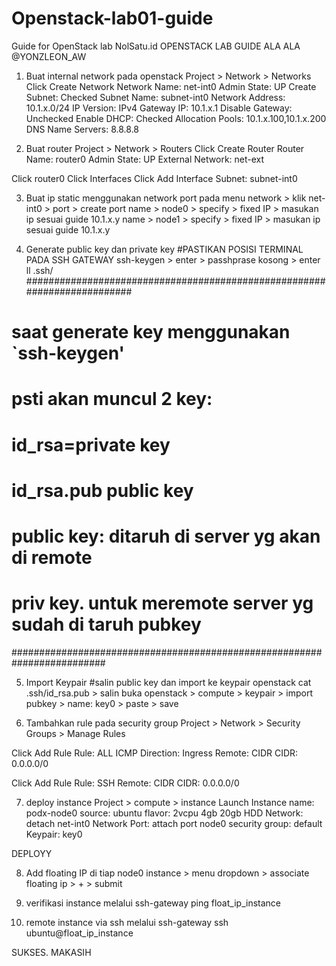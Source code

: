# Openstack-lab01-guide
Guide for OpenStack lab NolSatu.id
 OPENSTACK LAB GUIDE ALA ALA @YONZLEON_AW 

1. Buat internal network pada openstack
Project > Network > Networks
Click Create Network
Network Name: net-int0
Admin State: UP
Create Subnet: Checked
Subnet Name: subnet-int0
Network Address: 10.1.x.0/24
IP Version: IPv4
Gateway IP: 10.1.x.1
Disable Gateway: Unchecked
Enable DHCP: Checked
Allocation Pools: 10.1.x.100,10.1.x.200
DNS Name Servers: 8.8.8.8


2. Buat router
Project > Network > Routers
Click Create Router
Router Name: router0
Admin State: UP
External Network: net-ext

Click router0
Click Interfaces
Click Add Interface
Subnet: subnet-int0

3. Buat ip static menggunakan network port
pada menu network > klik net-int0 >  port > create port
name > node0 > specify > fixed IP > masukan ip sesuai guide 10.1.x.y 
name > node1 > specify > fixed IP > masukan ip sesuai guide 10.1.x.y

4. Generate public key dan private key
#PASTIKAN POSISI TERMINAL PADA SSH GATEWAY
ssh-keygen > enter > passhprase kosong > enter
ll .ssh/
#########################################################################
# saat generate key  menggunakan `ssh-keygen'                           #
# psti akan muncul 2 key:                                               #
# id_rsa=private key                                                    #
# id_rsa.pub public key                                                 #
#                                                                       #
# public key: ditaruh di server yg akan di remote                       #
# priv key. untuk meremote server yg sudah di taruh pubkey              #
#########################################################################

5. Import Keypair
#salin public key dan import ke keypair openstack
cat .ssh/id_rsa.pub > salin
buka openstack > compute > keypair > import pubkey > name: key0 > paste > save

6. Tambahkan rule pada security group
Project > Network > Security Groups > Manage Rules

Click Add Rule
Rule: ALL ICMP
Direction: Ingress
Remote: CIDR
CIDR: 0.0.0.0/0

Click Add Rule
Rule: SSH
Remote: CIDR
CIDR: 0.0.0.0/0

7. deploy instance 
Project > compute > instance
Launch Instance 
name: podx-node0
source: ubuntu
flavor: 2vcpu 4gb 20gb HDD
Network: detach net-int0
Network Port: attach port node0
security group: default
Keypair: key0

DEPLOYY

8. Add floating IP di tiap node0
instance > menu dropdown > associate floating ip > + > submit

9. verifikasi instance melalui ssh-gateway
ping float_ip_instance

10. remote instance via ssh melalui ssh-gateway
ssh ubuntu@float_ip_instance

SUKSES. MAKASIH 
